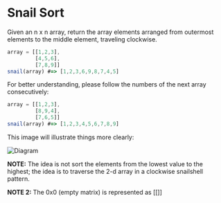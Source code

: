 # Snail Sort

Given an n x n array, return the array elements arranged from outermost elements to the middle element, traveling clockwise.

```js
array = [[1,2,3],
         [4,5,6],
         [7,8,9]]
snail(array) #=> [1,2,3,6,9,8,7,4,5]
```

For better understanding, please follow the numbers of the next array consecutively:

```js
array = [[1,2,3],
         [8,9,4],
         [7,6,5]]
snail(array) #=> [1,2,3,4,5,6,7,8,9]
```

This image will illustrate things more clearly:

![Diagram](https://www.haan.lu/files/2513/8347/2456/snail.png)

**NOTE:** The idea is not sort the elements from the lowest value to the highest; the idea is to traverse the 2-d array in a clockwise snailshell pattern.

**NOTE 2:** The 0x0 (empty matrix) is represented as [[]]
